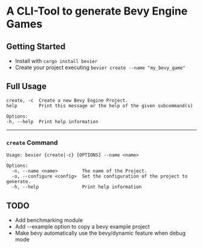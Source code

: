 # A CLI-Tool to generate Bevy Engine Games

## Getting Started
- Install with `cargo install bevier`
- Create your project executing `bevier create --name "my_bevy_game"`

## Full Usage
````text
create, -c  Create a new Bevy Engine Project.
help        Print this message or the help of the given subcommand(s)

Options:
-h, --help  Print help information
````
***

### ``create`` Command
````text
Usage: bevier {create|-c} [OPTIONS] --name <name>

Options:
  -n, --name <name>         The name of the Project.
  -o, --configure <config>  Set the configuration of the project to generate.
  -h, --help                Print help information
````

## TODO
- Add benchmarking module
- Add --example option to copy a bevy example project
- Make bevy automatically use the bevy/dynamic feature when debug mode